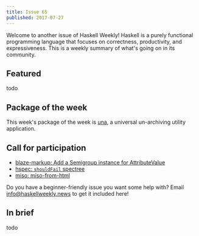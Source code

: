 ```yaml
---
title: Issue 65
published: 2017-07-27
---
```


Welcome to another issue of Haskell Weekly!
Haskell is a purely functional programming language that focuses on correctness, productivity, and expressiveness.
This is a weekly summary of what's going on in its community.

## Featured

todo

## Package of the week

This week's package of the week is [una](https://hackage.haskell.org/package/una-2.1.0),
a universal un-archiving utility application.

## Call for participation

-   [blaze-markup: Add a Semigroup instance for AttributeValue](https://github.com/jaspervdj/blaze-markup/issues/28)
-   [hspec: `shouldFail` spectree](https://github.com/hspec/hspec/issues/304)
-   [miso: miso-from-html](https://github.com/dmjio/miso/issues/198)

Do you have a beginner-friendly issue you want some help with?
Email <info@haskellweekly.news> to get it included here!

## In brief

todo
